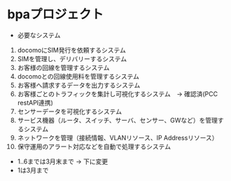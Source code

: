 # bpaプロジェクト

* 必要なシステム
1. docomoにSIM発行を依頼するシステム
2. SIMを管理し、デリバリーするシステム
3. お客様の回線を管理するシステム
4. docomoとの回線使用料を管理するシステム
5. お客様へ請求するデータを出力するシステム
6. お客様ごとのトラフィックを集計し可視化するシステム　→ 確認済(PCC restAPI連携)
7. センサーデータを可視化するシステム
8. サービス機器（ルータ、スイッチ、サーバ、センサー、GWなど）を管理するシステム
9. ネットワークを管理（接続情報、VLANリソース、IP Addressリソース）
10. 保守運用のアラート対応などを自動で処理するシステム

* 1..6までは3月末まで -> 下に変更
* 1は3月まで
